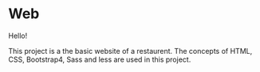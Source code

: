 # Web

Hello!

This project is a the basic website of a restaurent.
The concepts of HTML, CSS, Bootstrap4, Sass and less are used in this project.

